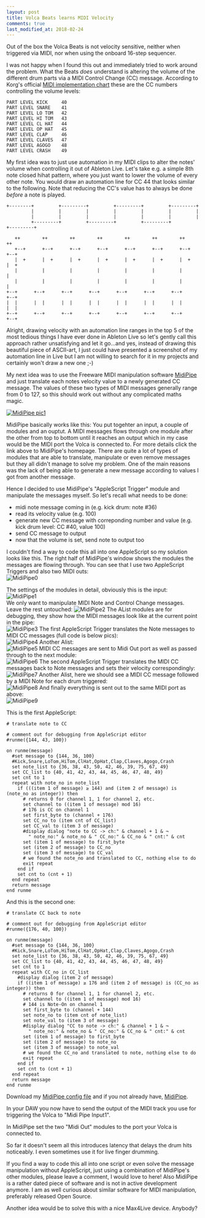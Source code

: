 ```yaml
---
layout: post
title: Volca Beats learns MIDI Velocity
comments: true
last_modified_at: 2018-02-24
---
```


Out of the box the Volca Beats is not velocity sensitive, neither when triggered via MIDI, nor when using the onboard 16-step sequencer. 

I was not happy when I found this out and immediately tried to work around the problem. What the Beats _does_ understand is altering the volume of the different drum parts via a MIDI Control Change (CC) message. According to Korg&#39;s official [MIDI implementation chart](http://i.korg.com/uploads/Support/USA_volcabeats_MIDI_Chart_E.pdf) these are the CC numbers controlling the volume levels:

~~~ applescript
PART LEVEL KICK     40
PART LEVEL SNARE    41
PART LEVEL LO TOM   42
PART LEVEL HI TOM   43
PART LEVEL CL HAT   44
PART LEVEL OP HAT   45
PART LEVEL CLAP     46
PART LEVEL CLAVES   47
PART LEVEL AGOGO    48
PART LEVEL CRASH    49
~~~

My first idea was to just use automation in my MIDI clips to alter the notes&#39; volume when controlling it out of Ableton Live. Let&#39;s take e.g. a simple 8th note closed hihat pattern, where you just want to lower the volume of every other note. You would draw an automation line for CC 44 that looks similar to the following. Note that reducing the CC's value has to always be done _before_ a note is played.

~~~
+--------+         +---------+         +---------+         +---------+
         |         |         |         |         |         |         |
         |         |         |         |         |         |         |
         +---------+         +---------+         +---------+         +---------+
                                                                             
   ++        ++        ++        ++        ++        ++        ++        ++
   +--+      +--+      +--+      +--+      +--+      +--+      +--+      +--+
   |  +      |  +      |  +      |  +      |  +      |  +      |  +      |  +
   |         |         |         |         |         |         |         |
   |         |         |         |         |         |         |         |
+--+      +--+      +--+      +--+      +--+      +--+      +--+      +--+
|  |      |  |      |  |      |  |      |  |      |  |      |  |      |  |
+--+      +--+      +--+      +--+      +--+      +--+      +--+      +--+
~~~

Alright, drawing velocity with an automation line ranges in the top 5 of the most tedious things I have ever done in Ableton Live so let's gently call this approach rather unsatisfying and let it go...and yes, instead of drawing this beautiful piece of ASCII-art, I just could have presented a screenshot of my automation line in Live but I am not willing to search for it in my projects and certainly won't draw a new one ;-)

My next idea was to use the Freeware MIDI manipulation software [MidiPipe](http://www.subtlesoft.square7.net/MidiPipe.html) and just translate each notes velocity value to a newly generated CC message. The values of these two types of MIDI messages generally range from 0 to 127, so this should work out without any complicated maths magic.

[![MidiPipe pic1](http://www.subtlesoft.square7.net/MidiPipe_files/shapeimage_1.png)](http://www.subtlesoft.square7.net)

MidiPipe basically works like this: You put togehter an input, a couple of modules and an ouptut. A MIDI messages flows through one module after the other from top to bottom until it reaches an output which in my case would be the MIDI port the Volca is connected to. For more details click the link above to MidiPipe's homepage. There are quite a lot of types of modules that are able to translate, manipulate or even remove messages but they all didn't manage to solve my problem. One of the main reasons was the lack of being able to generate a new message according to values I got from another message.

Hence I decided to use MidiPipe's "AppleScript Trigger" module and manipulate the messages myself. So let's recall what needs to be done:

  * midi note message coming in (e.g. kick drum: note #36)
  * read its velocity value (e.g. 100)
  * generate new CC message with correponding number and value (e.g. kick drum level: CC #40, value 100)
  * send CC message to output
  * now that the volume is set, send note to output too

I couldn't find a way to code this all into one AppleScript so my solution looks like this. The right half of MidiPipe's window shows the modules the messages are flowing through. You can see that I use two AppleScript Triggers and also two MIDI outs:<br>
![MidiPipe0 ](/images/2017-8-29_volca-beats-velocity/MidiPipe0.png)

The settings of the modules in detail, obviously this is the input:<br>
![MidiPipe1 ](/images/2017-8-29_volca-beats-velocity/MidiPipe1.png)<br>
We only want to manipulate MIDI Note and Control Change messages. Leave the rest untouched:
![MidiPipe2 ](/images/2017-8-29_volca-beats-velocity/MidiPipe2.png)
The AList modules are for debugging, they show how the MIDI messages look like at the current point in the pipe:<br>
![MidiPipe3 ](/images/2017-8-29_volca-beats-velocity/MidiPipe3.png)
The first AppleScript Trigger translates the Note messages to MIDI CC messages (full code is below pics):<br>
![MidiPipe4 ](/images/2017-8-29_volca-beats-velocity/MidiPipe4.png)
Another Alist:<br>
![MidiPipe5 ](/images/2017-8-29_volca-beats-velocity/MidiPipe5.png)
MIDI CC messages are sent to Midi Out port as well as passed through to the next module:<br>
![MidiPipe6 ](/images/2017-8-29_volca-beats-velocity/MidiPipe6.png)
The second AppleScript Trigger translates the MIDI CC messages back to Note messages and sets their velocity correspondingly:<br>
![MidiPipe7 ](/images/2017-8-29_volca-beats-velocity/MidiPipe7.png)
Another Alist, here we should see a MIDI CC message followed by a MIDI Note for each drum triggered:<br>
![MidiPipe8 ](/images/2017-8-29_volca-beats-velocity/MidiPipe8.png)
And finally everything is sent out to the same MIDI port as above:<br>
![MidiPipe9 ](/images/2017-8-29_volca-beats-velocity/MidiPipe9.png)

This is the first AppleScript:

~~~ applescript
# translate note to CC

# comment out for debugging from AppleScript editor
#runme({144, 43, 100})

on runme(message)
  #set message to {144, 36, 100}
  #Kick,Snare,LoTom,HiTom,ClHat,OpHat,Clap,Claves,Agogo,Crash
  set note_list to {36, 38, 43, 50, 42, 46, 39, 75, 67, 49}
  set CC_list to {40, 41, 42, 43, 44, 45, 46, 47, 48, 49}
  set cnt to 1
  repeat with note_no in note_list
    if (((item 1 of message) ≥ 144) and (item 2 of message) is (note_no as integer)) then
      # returns 0 for channel 1, 1 for channel 2, etc.
      set channel to ((item 1 of message) mod 16)
      # 176 is CC on channel 1  
      set first_byte to (channel + 176)
      set CC_no to (item cnt of CC_list)
      set CC_val to (item 3 of message)
      #display dialog "note to CC -> ch:" & channel + 1 & ¬
        " note_no:" & note_no & " CC_no:" & CC_no & " cnt:" & cnt
      set (item 1 of message) to first_byte
      set (item 2 of message) to CC_no
      set (item 3 of message) to CC_val
      # we found the note_no and translated to CC, nothing else to do
      exit repeat
    end if
    set cnt to (cnt + 1)
  end repeat
  return message
end runme
~~~

And this is the second one:

~~~ applescript
# translate CC back to note

# comment out for debugging from AppleScript editor
#runme({176, 40, 100})

on runme(message)
  #set message to {144, 36, 100}
  #Kick,Snare,LoTom,HiTom,ClHat,OpHat,Clap,Claves,Agogo,Crash
  set note_list to {36, 38, 43, 50, 42, 46, 39, 75, 67, 49}
  set CC_list to {40, 41, 42, 43, 44, 45, 46, 47, 48, 49}
  set cnt to 1
  repeat with CC_no in CC_list
    #display dialog (item 2 of message)
    if ((item 1 of message) ≥ 176 and (item 2 of message) is (CC_no as integer)) then
      # returns 0 for channel 1, 1 for channel 2, etc.
      set channel to ((item 1 of message) mod 16)
      # 144 is Note-On on channel 1 
      set first_byte to (channel + 144)
      set note_no to (item cnt of note_list)
      set note_val to (item 3 of message)
      #display dialog "CC to note -> ch:" & channel + 1 & ¬
        " note_no:" & note_no & " CC_no:" & CC_no & " cnt:" & cnt
      set (item 1 of message) to first_byte
      set (item 2 of message) to note_no
      set (item 3 of message) to note_val
      # we found the CC_no and translated to note, nothing else to do
      exit repeat
    end if
    set cnt to (cnt + 1)
  end repeat
  return message
end runme
~~~

Download my [MidiPipe config file](https://joj0.github.io/images/2017-8-29_volca-beats-velocity/VlcBts_translate_Velocity_to_CC_v4_ESI_P4.mipi) and if you not already have, [MidiPipe](http://www.subtlesoft.square7.net).

In your DAW you now have to send the output of the MIDI track you use for triggering the Volca to "Midi Pipe Input1".

In MidiPipe set the two "Midi Out" modules to the port your Volca is connected to. 

So far it doesn't seem all this introduces latency that delays the drum hits noticeably. I even sometimes use it for live finger drumming.

If you find a way to code this all into one script or even solve the message manipulation without AppleScript, just using a combination of MidiPipe's other modules, please leave a comment, I would love to here! Also MidiPipe is a rather dated piece of software and is not in active development anymore. I am as well curious about similar software for MIDI manipulation, preferably released Open Source.

Another idea would be to solve this with a nice Max4Live device. Anybody?

